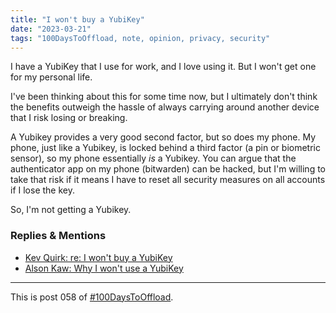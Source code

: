 ```yaml
---
title: "I won't buy a YubiKey"
date: "2023-03-21"
tags: "100DaysToOffload, note, opinion, privacy, security"
---
```


I have a YubiKey that I use for work, and I love using it. But I won't get one for my personal life.

I've been thinking about this for some time now, but I ultimately don't think the benefits outweigh the hassle of always carrying around another device that I risk losing or breaking.

A Yubikey provides a very good second factor, but so does my phone. My phone, just like a Yubikey, is locked behind a third factor (a pin or biometric sensor), so my phone essentially *is* a Yubikey. You can argue that the authenticator app on my phone (bitwarden) can be hacked, but I'm willing to take that risk if it means I have to reset all security measures on all accounts if I lose the key.

So, I'm not getting a Yubikey.

### Replies & Mentions

- [Kev Quirk: re: I won't buy a YubiKey](https://kevquirk.com/i-wont-by-a-yubikey/)
- [Alson Kaw: Why I won't use a YubiKey](https://alsonkaw.com/muses/why-i-wont-use-a-yubikey/)

---

This is post 058 of [#100DaysToOffload](https://100daystooffload.com/).

